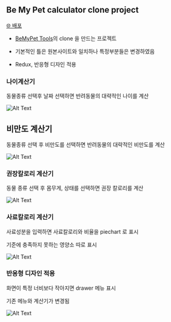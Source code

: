 ## Be My Pet calculator clone project

[🌐 배포](https://gyeongwon1275.github.io/BeMyPet-clone)

- [BeMyPet Tools](https://tools.mypetlife.co.kr/)의 clone 을 만드는 프로젝트

- 기본적인 틀은 원본사이트와 일치하나 특정부분들은 변경하였음

- Redux, 반응형 디자인 적용 

### 나이계산기

동물종류 선택후 날짜 선택하면 반려동물의 대략적인 나이를 계산

![Alt Text](https://practicegyeongwon.s3.ap-northeast-2.amazonaws.com/age.gif)

## 비만도 계산기 

동물종류 선택 후 비만도를 선택하면 반려동물의 대략적인 비만도를 계산

![Alt Text](https://practicegyeongwon.s3.ap-northeast-2.amazonaws.com/bmi.gif)

### 권장칼로리 계산기

동물 종류 선택 후 몸무게, 상태를 선택하면 권장 칼로리를 계산

![Alt Text](https://practicegyeongwon.s3.ap-northeast-2.amazonaws.com/recommend_calroie.gif)

### 사료칼로리 계산기

사료성분을 입력하면 사료칼로리와 비율을 piechart 로 표시

기준에 충족하지 못하는 영양소 따로 표시 

![Alt Text](https://practicegyeongwon.s3.ap-northeast-2.amazonaws.com/feed_calroie.gif)

### 반응형 디자인 적용

화면이 특정 너비보다 작아지면 drawer 메뉴 표시 

기존 메뉴와 계산기가 변경됨

![Alt Text](https://practicegyeongwon.s3.ap-northeast-2.amazonaws.com/reponsive.gif)
